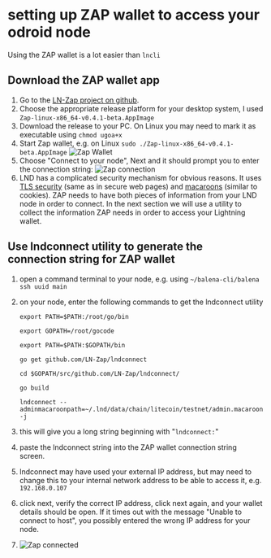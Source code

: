 # setting up ZAP wallet to access your odroid node
Using the ZAP wallet is a lot easier than ```lncli```

## Download the ZAP wallet app
1. Go to the [LN-Zap project on github](https://github.com/LN-Zap/zap-desktop/releases).
1. Choose the appropriate release platform for your desktop system, I used ```Zap-linux-x86_64-v0.4.1-beta.AppImage```
1. Download the release to your PC.  On Linux you may need to mark it as executable using ```chmod ugoa+x```
1. Start Zap wallet, e.g. on Linux ```sudo ./Zap-linux-x86_64-v0.4.1-beta.AppImage```
   ![Zap Wallet](https://i.imgur.com/lXmWLAA.png)
1. Choose "Connect to your node", Next and it should prompt you to enter the connection string:
   ![Zap connection](https://i.imgur.com/0VkoMpg.png)
1. LND has a complicated security mechanism for obvious reasons.  It uses [TLS security](https://en.wikipedia.org/wiki/Transport_Layer_Security) (same as in secure web pages) and [macaroons](https://github.com/lightningnetwork/lnd/blob/master/docs/macaroons.md) (similar to cookies).  ZAP needs to have both pieces of information from your LND node in order to connect.  In the next section we will use a utility to collect the information ZAP needs in order to access your Lightning wallet.

## Use lndconnect utility to generate the connection string for ZAP wallet

1. open a command terminal to your node, e.g. using ```~/balena-cli/balena ssh uuid main```
1. on your node, enter the following commands to get the lndconnect utility

    ```export PATH=$PATH:/root/go/bin```

    ```export GOPATH=/root/gocode```

    ```export PATH=$PATH:$GOPATH/bin```

    ```go get github.com/LN-Zap/lndconnect```

    ```cd $GOPATH/src/github.com/LN-Zap/lndconnect/```

    ```go build```

    ```lndconnect --adminmacaroonpath=~/.lnd/data/chain/litecoin/testnet/admin.macaroon -j```


1. this will give you a long string beginning with "```lndconnect:```"
1. paste the lndconnect string into the ZAP wallet connection string screen.
1. lndconnect may have used your external IP address, but may need to change this to your internal network address to be able to access it, e.g. ```192.168.0.107```
1. click next, verify the correct IP address, click next again, and your wallet details should be open.  If it times out with the message "Unable to connect to host", you possibly entered the wrong IP address for your node.
1. ![Zap connected](https://i.imgur.com/A73cKPr.png)



